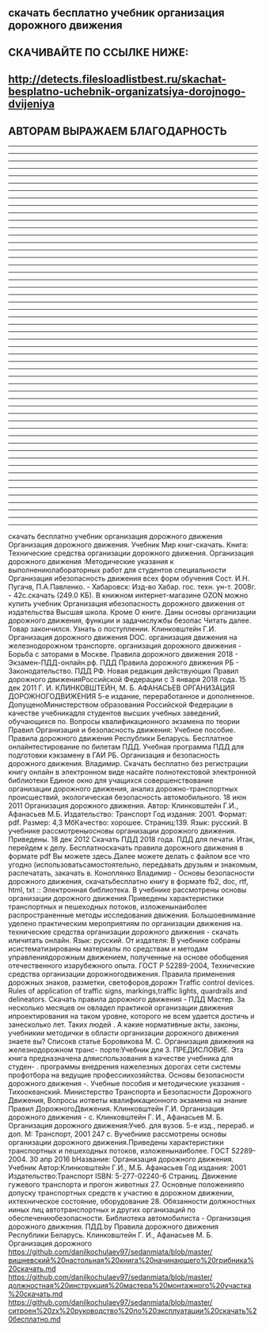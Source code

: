 скачать бесплатно учебник организация дорожного движения
--------------------------------------------------
СКАЧИВАЙТЕ ПО ССЫЛКЕ НИЖЕ:
--------------------------------------------------
http://detects.filesloadlistbest.ru/skachat-besplatno-uchebnik-organizatsiya-dorojnogo-dvijeniya
--------------------------------------------------
АВТОРАМ ВЫРАЖАЕМ БЛАГОДАРНОСТЬ
--------------------------------------------------
--------------------------------------------------
--------------------------------------------------
--------------------------------------------------
--------------------------------------------------
--------------------------------------------------
--------------------------------------------------
--------------------------------------------------
--------------------------------------------------
--------------------------------------------------
--------------------------------------------------
--------------------------------------------------
--------------------------------------------------
--------------------------------------------------
--------------------------------------------------
--------------------------------------------------
--------------------------------------------------
--------------------------------------------------
--------------------------------------------------
--------------------------------------------------
--------------------------------------------------
--------------------------------------------------
--------------------------------------------------
--------------------------------------------------
--------------------------------------------------
--------------------------------------------------
--------------------------------------------------
--------------------------------------------------
--------------------------------------------------
--------------------------------------------------
--------------------------------------------------
--------------------------------------------------
--------------------------------------------------
--------------------------------------------------
--------------------------------------------------
--------------------------------------------------
--------------------------------------------------
--------------------------------------------------
--------------------------------------------------
--------------------------------------------------
--------------------------------------------------
--------------------------------------------------
--------------------------------------------------
--------------------------------------------------
--------------------------------------------------
--------------------------------------------------
--------------------------------------------------
--------------------------------------------------
--------------------------------------------------
--------------------------------------------------
--------------------------------------------------
--------------------------------------------------
--------------------------------------------------
скачать бесплатно учебник организация дорожного движения Организация дорожного движения. Учебник  Мир книг-скачать. Книга: Технические средства организации дорожного движения. Организация дорожного движения :Методические указания к выполнениюлабораторных работ для студентов специальности Организация ибезопасность движения всех форм обучения  Сост. И.Н. Пугачв, П.А.Павленко. - Хабаровск: Изд-во Хабар. гос. техн. ун-т. 2008г. - 42с.скачать (249.0 KБ). В книжном интернет-магазине OZON можно купить учебник Организация ибезопасность дорожного движения от издательства Высшая школа. Кроме О книге. Даны основы организации дорожного движения, функции и задачислужбы безопас Читать далее. Товар закончился. Узнать о поступлении. Клинковштейн Г.И. Организация дорожного движения DOC. организация движения на железнодорожном транспорте. организация дорожного движения - Борьба с заторами в Москве. Правила дорожного движения 2018 - Экзамен-ПДД-онлайн.рф. ПДД Правила дорожного движения РБ - Законодательство. ПДД РФ. Новая редакция действующих Правил дорожного движенияРоссийской Федерации c 3 января 2018 года. 15 дек 2011  Г. И. КЛИНКОВШТЕЙН, М. Б. АФАНАСЬЕВ ОРГАНИЗАЦИЯ ДОРОЖНОГОДВИЖЕНИЯ 5-е издание, переработанное и дополненное. ДопущеноМинистерством образования Российской Федерации в качестве учебникадля студентов высших учебных заведений, обучающихся по. Вопросы квалификационного экзамена по теории Правил
Организация и безопасность движения: Учебное пособие. Правила дорожного движения Республики Беларусь. Бесплатное онлайнтестирование по билетам ПДД. Учебная программа ПДД для подготовки кэкзамену в ГАИ РБ. Организация и безопасность дорожного движения. Владимир. Скачать бесплатно без регистрации книгу онлайн в электронном виде насайте полнотекстовой электронной библиотеки Единое окно для учащихся совершенствование организации дорожного движения, анализ дорожно-транспортных происшествий, экологическая безопасность автомобильного. 18 июн 2011  Организация дорожного движения. Автор: Клинковштейн Г.И., Афанасьев М.Б. Издательство: Транспорт Год издания: 2001. Формат: pdf. Размер: 4,3 МбКачество: хорошее. Страниц:139. Язык: русский. В учебнике рассмотреныосновы организации дорожного движения. Приведены. 18 дек 2012  Скачать ПДД 2018 года. ПДД для печати. Итак, перейдем к делу. Бесплатноскачать правила дорожного движения в формате pdf Вы можете здесь.Далее можете делать с файлом все что угодно (использоватьсамостоятельно, передавать друзьям и знакомым, распечатать, закачать в. Коноплянко Владимир - Основы безопасности дорожного движения, скачатьбесплатно книгу в формате fb2, doc, rtf, html, txt :: Электронная библиотека. В учебнике рассмотрены основы организации дорожного движения.Приведены характеристики транспортных и пешеходных потоков, изложенынаиболее распространенные методы исследования движения. Большоевнимание уделено практическим мероприятиям по организации движения на. технические средства организации дорожного движения - скачать иличитать онлайн.  Язык: русский. От издателя: В учебнике собраны исистематизированы материалы по средствам и методам управлениядорожным движением, полученные на основе обобщения отечественного изарубежного опыта. ГОСТ Р 52289-2004, Технические средства организации дорожногодвижения. Правила применения дорожных знаков, разметки, светофоров,дорожн  Тraffic control devices. Rules of application of traffic signs, markings,traffic lights, quardrails and delineators. Скачать правила дорожного движения - ПДД Мастер. За несколько месяцев он овладел практикой организации движения ипроектирования на таком уровне, которого не всем удается достичь и занесколько лет. Таких людей . А какие нормативные акты, законы, учебникии методички в области организации дорожного движения знаете вы? Списокв статье
Боровикова М. С. Организация движения на железнодорожном транс- порте:Учебник для  3. ПРЕДИСЛОВИЕ. Эта книга предназначена дляиспользования в качестве учебника для студен- . программы внедрения нажелезных дорогах сети системы профотбора на ведущие профессиихозяйства. Основы безопасности дорожного движения -. Учебные пособия и методические указания - Тихоокеанский. Министерство Транспорта и Безопасности Дорожного Движения, Вопросы иответы квалификационного экзамена на знание Правил ДорожногоДвижения. Клинковштейн Г.И. Организация дорожного движения - c. Клинковштейн Г. И., Афанасьев М. Б. Организация дорожного движения:Учеб. для вузов. 5-е изд., перераб. и доп.  М: Транспорт, 2001  247 с. Вучебнике рассмотрены основы организации дорожного движения.Приведены характеристики транспортных и пешеходных потоков, изложенынаиболее. ГОСТ 52289-2004. 30 апр 2016  bНазвание: Организация дорожного движения. Учебник Автор:Клинковштейн Г.И., М.Б. Афанасьев Год издания: 2001 Издательство:Транспорт ISBN: 5-277-02240-6 Страниц. Движение гужевого транспорта и прогон животных 27. Основные положенияпо допуску транспортных средств к участию в дорожном движении, ихтехническое состояние, оборудование 28. Обязанности должностных ииных лиц автотранспортных и других организаций по обеспечениюбезопасности. Библиотека автомобилиста - Организация дорожного движения. ПДД.by  Правила дорожного движения Республики Беларусь. Клинковштейн Г. И., Афанасьев М. Б. Организация дорожного
https://github.com/danilkochulaev97/sedanmiata/blob/master/вишневский%20настольная%20книга%20начинающего%20грибника%20скачать.md
https://github.com/danilkochulaev97/sedanmiata/blob/master/должностная%20инструкция%20мастера%20монтажного%20участка%20скачать.md
https://github.com/danilkochulaev97/sedanmiata/blob/master/ситроен%20zx%20руководство%20по%20эксплуатации%20скачать%20бесплатно.md